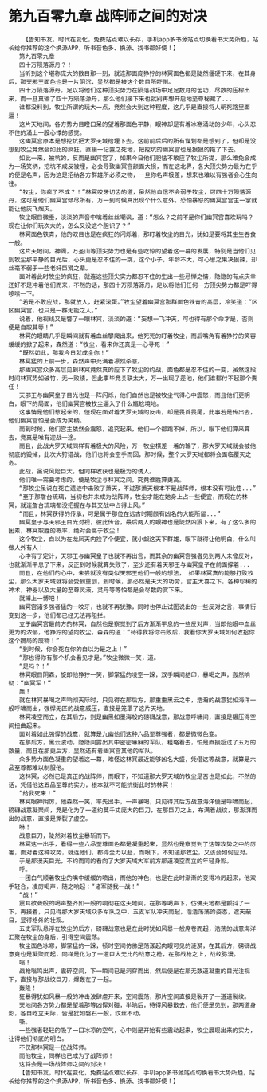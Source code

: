 # 第九百零九章 战阵师之间的对决
        【告知书友，时代在变化，免费站点难以长存，手机app多书源站点切换看书大势所趋，站长给你推荐的这个换源APP，听书音色多、换源、找书都好使！】
       第九百零九章
       四十万陨落源丹？！
       当听到这个堪称庞大的数目那一刻，就连那面庞狰狞的林冥面色都是陡然僵硬下来，在其身后，那天邪王面色也是一片阴沉，显然都是被这个数目所吓倒。
       四十万陨落源丹，足以将他们这种顶尖势力在陨落战场中足足数月的苦功，尽数的压榨出来，而一旦真输了四十万陨落源丹，那么他们接下来也就别再想开启地至尊秘藏了...
       谁都没料到，牧尘所谓的玩大一点，竟然会大到这种程度，这几乎是直接将人朝死路里面逼！
       这片天地间，各方势力目瞪口呆的望着那面色平静，眼神却是有着冰寒涌动的少年，心头忍不住的涌上一股心悸的感觉。
       这幽冥宫原本是想挖坑把大罗天域给埋下去，这前前后后的所有谋划都是想到了，但却是没想到牧尘竟然会如此的疯狂，直接一记置之死地，把挖坑的幽冥宫也是狠狠的拖了下去。
       如此一来，被坑的，反而是幽冥宫了，如果今日他们胆怯不敢应了牧尘所提，那么难免会成为一场笑柄，挖坑不成反被埋，必会导致幽冥宫颜面大损，而在这北界，各大顶尖势力最为在乎的便是名声，因为这是招纳各方群雄所必须之物，一旦你名声极差，想来也难以有强者会心生向往。
       “牧尘，你疯了不成？！”林冥咬牙切齿的道，虽然他自信不会弱于牧尘，可四十万陨落源丹，这可是他们幽冥宫倾尽所有，万一到时候真出现个什么意外，恐怕暴怒的幽冥宫宫主一掌就能让他灰飞烟灭。
       牧尘眼目微垂，淡淡的声音中噙着丝丝嘲讽，道：“怎么？之前不是你们幽冥宫喜欢玩吗？现在让你们玩次大的，怎么又没这个胆识了？”
       林冥面色铁青，他的双目也是在疯狂的闪烁着，那盯着牧尘的目光，犹如是要将其生生吞食一般。
       这片天地间，神阁，万圣山等顶尖势力也是有些吃惊的望着这一幕的发展，特别是当他们见到牧尘那平静的目光后，心头更是忍不住的一跳，这个小子，年龄不大，可心思之果决狠辣，却丝毫不弱于一些老奸巨猾之辈。
       面对着此时牧尘的疯狂，就连这些顶尖实力都忍不住的生出一些忌惮之情，隐隐的有点庆幸还好不是冲着他们而来，不然的话，那四十万陨落源丹，足以将他们任何一方顶尖势力都是吓得哆嗦一下。
       “若是不敢应战，那就放人，赶紧滚蛋。”牧尘望着幽冥宫那群面色铁青的高层，冷笑道：“区区幽冥宫，也只是一群无能之人。”
       说着，他视线又是瞥了一眼林冥，淡淡的道：“妄想一飞冲天，可也得有那个命才是，否则便是自取其辱！”
       林冥的眼睛几乎是瞬间就有着血丝攀爬出来，他死死的盯着牧尘，而后嘴角有着狰狞的笑容缓缓的掀了起来，森然道：“牧尘，看来你还真是一心寻死！”
       “既然如此，那我今日就成全你！”
       林冥猛的上前一步，森然声中充满着凛然杀意。
       那幽冥宫众多高层见到林冥竟然真的应下了牧尘的约战，面色都是忍不住的一变，虽然这段时间林冥势如破竹，无一败绩，但此事毕竟关联太大，万一出现了差池，他们谁都付不起那个责任！
       天邪王与幽冥皇子目光也是一阵闪烁，他们自然也是被牧尘气得心中震怒，而且他们更明白，眼下的局面，他们幽冥宫被牧尘逼入了什么尴尬境地。
       这事情是他们惹起来的，但现在面对着大罗天域的反击，却是畏首畏尾，此事若是传出去，他们幽冥宫怕是会成为笑柄。
       而到时候，他们宫主依然会震怒，追究起来，他们一个都跑不掉，所以，眼下他们算来算去，竟真是唯有迎战一途。
       而且，此战大罗天域同样有着极大的风险，万一牧尘棋差一着的输了，那大罗天域就会被他彻底的毁掉，此次大狩猎战，他们也将会空手而回，那时候，整个大罗天域都将会面临覆灭之危。
       此战，虽说风险巨大，但同样收获也是极为的诱人。
       他们唯一需要考虑的，便是牧尘与林冥之间，究竟谁胜算更高。
       “那牧尘虽说在死亡遗迹中击败了萧天，不过那萧天根本不是战阵师，根本没有可比性...”
       “至于那詹台琉璃，当初也并未成为战阵师，牧尘才能在她身上占一些便宜，而现在的林冥，就连詹台琉璃都没把握在与其交战中占得上风。”
       “而且，林冥获得的传承，可是属于那位在远古时期颇有凶名的大能所留...”
       幽冥皇子与天邪王目光对视，彼此传音，最后两人的眼神也是陡然凶狠下来，有了这么多的因素，林冥取胜的概率，绝对会高于牧尘！
       这个牧尘，自以为在龙凤天内捡了个便宜，就小觑这天下群雄，眼下就得让他明白，什么叫做人外有人！
       心中有了定计，天邪王与幽冥皇子也就不再出言，而其余的幽冥宫强者见到两人未曾反对，也就渐渐平息了下来，反正到时候就算失败了，至少还有着天邪王与幽冥皇子在前面撑着...
       而且，在他们的心中，未尝就没有类似天邪王他们一般的想法， 如果林冥真的能够打败牧尘，那么大罗天域就将会受到重创，到时候，那必然是天大的功劳，宫主大喜之下，各种珍稀的神术，神器以及大量的至尊灵液，灵丹等等怕都是会尽数的赏下来。
       就搏上一博吧！
       幽冥宫诸多强者猛的一咬牙，也就不再犹豫，同时也停止试图说出的一些反对之言，事情衍变到这一步，他们都已经无法再阻拦。
       立于幽冥宫最前方的林冥，自然也是察觉到了后方渐渐平息的一些反对声，当即他眼中血丝更为的浓郁，他狰狞的望向牧尘，森森的道：“待得我将你击败后，我看你大罗天域如何收拾你这个搅局的废物！”
       “到时候，你会死在你的自以为是之上！”
       “那也得你有那个机会看见才是。”牧尘微微一笑，道。
       “是吗？！”
       林冥眼目阴森，旋即他狰狞一笑，脚掌猛的凌空一跺，双手瞬间结印，暴喝之声，轰然响彻：“幽冥军！”
       轰！
       就在林冥暴喝之声响彻天际时，只见得在那后方，那重重黑云之中，浩瀚的战意犹如海洋一般呼啸而出，强悍无匹的战意威压，直接是笼罩了这片天地。
       林冥凌空而立，在其后方，则是幽黑如墨海般的磅礴战意，那战意呼啸间，直接是碾压得空间扭曲起来。
       面对着如此强悍的战意，就算是九幽他们这种六品至尊强者，都是微微色变。
       在那后方，黑云波动，隐隐间露出其中密密麻麻的军队，粗略看去，怕是直接超过了五万的数量，而且在那更后方，显然还有着幽冥宫其他的军队。
       众多势力面色凝重的望着这一幕，难怪这林冥最近能够凶名大盛，凭借这等战意，就算是六品至尊都难以制服他。
       这林冥，必然已是真正的战阵师，而眼下，不知道那大罗天域的牧尘是否也是如此，不然的话，凭借他这五品至尊的实力，根本就不可能抗衡此时的林冥！
       “给我死来！”
       林冥眼神阴厉，他森然一笑，率先出手，一声暴喝，只见得其后方战意海洋便是呼啸而起，磅礴战意凝聚间，竟是化为了一道约莫千丈庞大的巨刀，在那巨刀之上，布满着战纹，那澎湃而出的战意，直接是撕裂了虚空。
       咻！
       战意巨刀，陡然对着牧尘暴斩而下。
       林冥这一出手，看得一些六品至尊面色都是凝重起来，显然也是察觉到了这等攻势之中的厉害，面对着这种攻势，就连他们，都得全力以赴，而眼下，不知道那牧尘，又该会如何应对。
       于是那漫天目光，不约而同的看向了大罗天域大军前方那道凌空而立的年轻身影。
       呼。
       一团白气顺着牧尘的嘴中缓缓的喷出，而他的神色，也是在此时渐渐的变得冷厉起来，他双手轻合，凌厉喝声，随之响起：“诸军随我一战！”
       “战！”
       震耳欲聋般的喝声整齐如一般的响彻在这天地间，在那等喝声下，仿佛天地都是颤抖了一下，再接着，只见得那大罗天域众多军队之中，五支军队冲天而起，浩浩荡荡的姿态，遮天蔽日，显得格外的壮观。
       五支军队悬浮在牧尘的后方，磅礴战意也是在此时犹如风暴一般席卷而起，浩荡的战意海洋汇聚在牧尘的身后，引得空间震荡。
       牧尘面色冰寒，脚掌猛的一跺，顿时空间仿佛是荡漾起肉眼可见的涟漪，在其后方，磅礴战意竟也是凝聚而起，同样是化为了一道巨大无比的战意之枪，在那战枪之上，战纹弥漫。
       嗡！
       战枪嗡鸣出声，震碎空间，下一瞬间已是洞穿而出，然后便是在那无数道凝重的目光注视下，直接与那战纹巨刀，爆轰在了一起。
       轰隆！
       狂暴得犹如风暴一般的冲击波肆虐开来，空间震荡，那片空间直接是裂开了一道道裂纹。
       天地间各方势力都是望着那等凶悍对碰，半晌后，待得风暴散去，他们便是见到，那两道身影，各自屹立天际，皆是犹如磐石一般，纹丝不动。
       嘶。
       一些强者轻轻的吸了一口冰凉的空气，心中则是开始有些震动起来，牧尘展现出来的实力，让得他们彻底的明白。
       不仅那林冥是一位战阵师。
       而他牧尘，同样也已成为了战阵师！
       这将会是一场战阵师之间的对决！
       【告知书友，时代在变化，免费站点难以长存，手机app多书源站点切换看书大势所趋，站长给你推荐的这个换源APP，听书音色多、换源、找书都好使！】